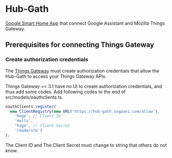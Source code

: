 # Hub-Gath
[Google Smart Home App](https://developers.google.com/actions/smarthome/) that connect Google Assistant and Mozilla Things Gateway.

## Prerequisites for connecting Things Gateway

### Create authorization credentials

The [Things Gateway](https://github.com/mozilla-iot/gateway/blob/master/README.md) must create authorization credentials that allow the Hub-Gath to access your Things Gateway APIs.

Things Gateway =< 3.1 have no UI to create authorization credentials, and thus add some codes.
Add following codes to the end of src/models/oauthclients.ts.

```js
oauthClients.register(
  new ClientRegistry(new URL('https://hub-gath.sogaani.com/allow'),
    'hoge', // Client ID
    'Hello',
    'hoge', // Client Secret
    'readwrite')
);
```

The Client ID and The Client Secret must change to string that others do not know.

